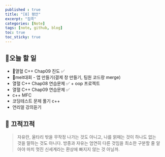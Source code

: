 ```yaml
---
published : true
title: "[8] 평안"
excerpt: "집콕"
categories: [Note]
tags: [note, github, blog]
toc: true
toc_sticky: true
---
```


## 🔖오늘 할 일

+ 🚨열혈 C++ Chap09 진도 ✅
+ 🚨meit대회 - 앱 만들기(결제 창 만들기, 팀원 코드랑 merge)
+ 열혈 C++ Chap08 연습문제 ✅ + oop 프로젝트
+ 열혈 C++ Chap09 연습문제 ✅
+ c++ MFC 
+ 코딩테스트 문제 풀기 c++
+ 언리얼 강의듣기
  
## 📓 끄적끄적

> 자유란, 울타리 밖을 무작정 나가는 것도 아니고, 나를 얽매는 것이 하나도 없는 것을 말하는 것도 아니다. 
> 방종과 자유는 엄연히 다른 것임을 최소한 구분할 줄 알아야 마치 멋진 신세계라는 환상에 빠지지 않는 것 아닐까.
